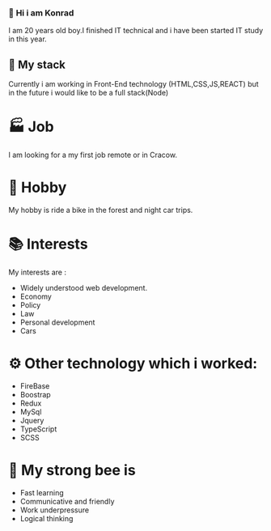 ### 🙍 **Hi i am Konrad**
I am 20 years old boy.I finished IT technical and i have been started IT study in this year.



## 🔨 My stack

Currently i am working in Front-End technology (HTML,CSS,JS,REACT) but in the future i would like to be a full stack(Node)

# 🏭 Job

I am looking for a my first job remote or in Cracow.

# 🚴 Hobby

My hobby is ride a bike in the forest and night car trips.

# 📚 Interests
My interests are :
- Widely understood web development.
- Economy
- Policy
- Law
- Personal development
- Cars

# ⚙️ Other technology which i worked:
- FireBase
- Boostrap
- Redux
- MySql
- Jquery
- TypeScript
- SCSS

# 💪 My strong bee is
- Fast learning
- Communicative and friendly
- Work underpressure
- Logical thinking

